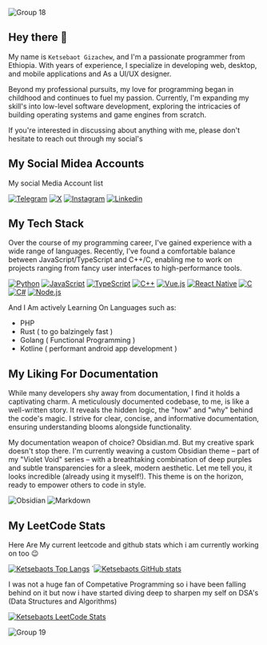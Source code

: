 ![Group 18](https://github.com/user-attachments/assets/85b4d123-3d88-4068-9a00-d0ab8ab7dab0)

## Hey there 👋

My name is `Ketsebaot Gizachew`, and I'm a passionate programmer from Ethiopia. With years of experience, I specialize in developing web, desktop, and mobile applications and As a UI/UX designer.

Beyond my professional pursuits, my love for programming began in childhood and continues to fuel my passion. Currently, I'm expanding my skill's into low-level software development, exploring the intricacies of building operating systems and game engines from scratch.

If you're interested in discussing about anything with me, please don't hesitate to reach out through my social's

## My Social Midea Accounts
My social Media Account list 

<a class="telegram_link" href="https://t.me/Khub880"><img alt="Telegram" title="Telegram" src="https://img.shields.io/badge/Telegram-%233b83db?style=for-the-badge&logo=telegram&logoColor=white"></a>
<a class="twitter_link" href="https://x.com/mathewzelenski"><img alt="X" title="X" src="https://img.shields.io/badge/Twitter-%231DA1F2?style=for-the-badge&logo=x&logoColor=white"></a>
<a class="instagram_link" href="https://instagram.com/yourusername"><img alt="Instagram" title="Instagram" src="https://img.shields.io/badge/Instagram-%23E4405F?style=for-the-badge&logo=instagram&logoColor=white"></a>
<a class="instagram_link" href="https://www.linkedin.com/in/ketsebaot-gizachew-2175ab2a6/"><img alt="Linkedin" title="Linkedin" src="https://img.shields.io/badge/Linkedin-%233b83db?style=for-the-badge&logo=Linkedin&logoColor=white"></a>

## My Tech Stack
Over the course of my programming career, I've gained experience with a wide range of languages. Recently, I've found a comfortable balance between JavaScript/TypeScript and C++/C, enabling me to work on projects ranging from fancy user interfaces to high-performance tools.


<a href="https://www.python.org/"><img alt="Python" title="Python" src="https://img.shields.io/badge/Python-%233776AB?style=for-the-badge&logo=python&logoColor=white"></a>
<a href="https://www.javascript.com/"><img alt="JavaScript" title="JavaScript" src="https://img.shields.io/badge/JavaScript-%23F7DF1E?style=for-the-badge&logo=javascript&logoColor=black"></a>
<a href="https://www.typescriptlang.org/"><img alt="TypeScript" title="TypeScript" src="https://img.shields.io/badge/TypeScript-%23007ACC?style=for-the-badge&logo=typescript&logoColor=white"></a>
<a href="https://www.cplusplus.com/"><img alt="C++" title="C++" src="https://img.shields.io/badge/C++-%2300599C?style=for-the-badge&logo=c%2B%2B&logoColor=white"></a>
<a href="https://vuejs.org/"><img alt="Vue.js" title="Vue.js" src="https://img.shields.io/badge/Vue.js-%234FC08D?style=for-the-badge&logo=vue.js&logoColor=white"></a>
<a href="https://reactnative.dev/"><img alt="React Native" title="React Native" src="https://img.shields.io/badge/React_Native-%23000000?style=for-the-badge&logo=react&logoColor=white"></a>
<a href="https://en.wikipedia.org/wiki/C_(programming_language)"><img alt="C" title="C" src="https://img.shields.io/badge/C-%23A8B9CC?style=for-the-badge&logo=c&logoColor=white"></a>
<a href="https://docs.microsoft.com/en-us/dotnet/csharp/"><img alt="C#" title="C#" src="https://img.shields.io/badge/C%23-%23239120?style=for-the-badge&logo=c-sharp&logoColor=white"></a>
<a href="https://nodejs.org/"><img alt="Node.js" title="Node.js" src="https://img.shields.io/badge/Node.js-%23339933?style=for-the-badge&logo=node.js&logoColor=white"></a>

And I Am actively Learning On Languages such as:
- PHP
- Rust ( to go balzingely fast )
- Golang ( Functional Programming )
- Kotline ( performant android app development )

## My Liking For Documentation
While many developers shy away from documentation, I find it holds a captivating charm. A meticulously documented codebase, to me, is like a well-written story. It reveals the hidden logic, the "how" and "why" behind the code's magic. I strive for clear, concise, and informative documentation, ensuring understanding blooms alongside functionality.

My documentation weapon of choice? Obsidian.md. But my creative spark doesn't stop there. I'm currently weaving a custom Obsidian theme – part of my "Violet Void" series – with a breathtaking combination of deep purples and subtle transparencies for a sleek, modern aesthetic. Let me tell you, it looks incredible (already using it myself!). This theme is on the horizon, ready to empower others to code in style.

![Obsidian](https://img.shields.io/badge/-Obsidian-483699?style=flat&logo=obsidian&logoColor=white)
![Markdown](https://img.shields.io/badge/-Markdown-000000?style=flat&logo=markdown&logoColor=white)

## My LeetCode Stats
Here Are My current leetcode and github stats which i am currently working on too 😉

[![Ketsebaots Top Langs](https://github-readme-stats.vercel.app/api/top-langs/?username=Ketsebaoteth&layout=compact&theme=radical)](https://leetcode.com/u/khubofficial00/)
`[![Ketsebaots GitHub stats](https://github-readme-stats.vercel.app/api?username=Ketsebaoteth&theme=radical)](https://github.com/Ketsebaoteth/Ketsebaoteth)

I was not a huge fan of Competative Programming so i have been falling behind on it but now i have started diving deep to sharpen my self on DSA's (Data Structures and Algorithms)

[![Ketsebaots LeetCode Stats](https://leetcode.card.workers.dev/khubofficial00?theme=dark&font=source_code_pro&extension=null)](https://leetcode.com/u/khubofficial00/)

![Group 19](https://github.com/user-attachments/assets/a5e3dcec-e90f-4c5a-b501-92259d91e97e)
